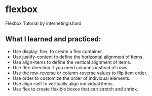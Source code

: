 # flexbox
Flexbox Tutorial by internetingishard

## What I learned and practiced:

- Use display: flex; to create a flex container.
- Use justify-content to define the horizontal alignment of items.
- Use align-items to define the vertical alignment of items.
- Use flex-direction if you need columns instead of rows.
- Use the row-reverse or column-reverse values to flip item order.
- Use order to customize the order of individual elements.
- Use align-self to vertically align individual items.
- Use flex to create flexible boxes that can stretch and shrink.
